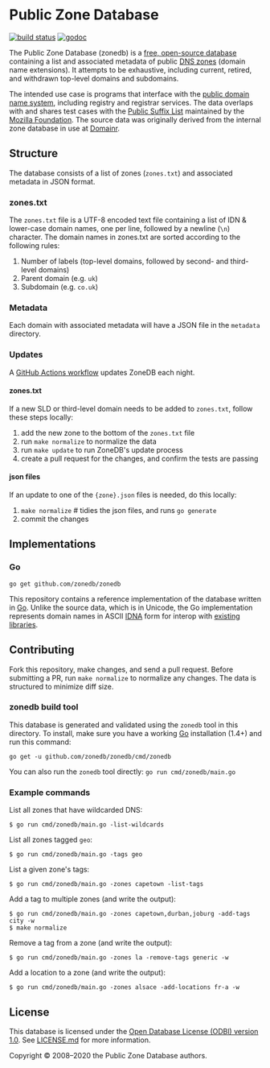 # Public Zone Database

[![build status](https://img.shields.io/github/workflow/status/zonedb/zonedb/go.svg)](https://circleci.com/gh/zonedb/zonedb)
[![godoc](http://img.shields.io/badge/docs-GoDoc-blue.svg)](https://godoc.org/github.com/zonedb/zonedb)

The Public Zone Database (zonedb) is a [free, open-source database](http://opendatacommons.org/licenses/odbl/1.0/) containing a list and associated metadata of public [DNS zones](http://en.wikipedia.org/wiki/DNS_zone) (domain name extensions). It attempts to be exhaustive, including current, retired, and withdrawn top-level domains and subdomains.

The intended use case is programs that interface with the [public domain name system](http://en.wikipedia.org/wiki/Domain_Name_System), including registry and registrar services. The data overlaps with and shares test cases with the [Public Suffix List](http://publicsuffix.org/) maintained by the [Mozilla Foundation](https://mozilla.org/). The source data was originally derived from the internal zone database in use at [Domainr](https://domainr.com/).

## Structure

The database consists of a list of zones (`zones.txt`) and associated metadata in JSON format.

### zones.txt

The `zones.txt` file is a UTF-8 encoded text file containing a list of IDN & lower-case domain names, one per line, followed by a newline (`\n`) character. The domain names in zones.txt are sorted according to the following rules:

1. Number of labels (top-level domains, followed by second- and third-level domains)
2. Parent domain (e.g. `uk`)
3. Subdomain (e.g. `co.uk`)

### Metadata

Each domain with associated metadata will have a JSON file in the `metadata` directory.

### Updates

A [GitHub Actions workflow](https://github.com/zonedb/zonedb/blob/HEAD/.github/workflows/update.yaml) updates ZoneDB each night.

#### zones.txt

If a new SLD or third-level domain needs to be added to `zones.txt`, follow these steps locally:

1. add the new zone to the bottom of the `zones.txt` file
1. run `make normalize` to normalize the data
1. run `make update` to run ZoneDB's update process
1. create a pull request for the changes, and confirm the tests are passing

#### json files

If an update to one of the `{zone}.json` files is needed, do this locally:

1. `make normalize` # tidies the json files, and runs `go generate`
1. commit the changes

## Implementations

### Go

`go get github.com/zonedb/zonedb`

This repository contains a reference implementation of the database written in [Go](https://golang.org). Unlike the source data, which is in Unicode, the Go implementation represents domain names in ASCII [IDNA](http://en.wikipedia.org/wiki/Internationalized_domain_name#Internationalizing_Domain_Names_in_Applications) form for interop with [existing](https://godoc.org/net) [libraries](https://godoc.org/golang.org/x/net/idna).

## Contributing

Fork this repository, make changes, and send a pull request. Before submitting a PR, run `make normalize` to normalize any changes. The data is structured to minimize diff size.

### zonedb build tool

This database is generated and validated using the `zonedb` tool in this directory. To install, make sure you have a working [Go](https://golang.org) installation (1.4+) and run this command:

```shell
go get -u github.com/zonedb/zonedb/cmd/zonedb
```

You can also run the `zonedb` tool directly: `go run cmd/zonedb/main.go`

### Example commands

List all zones that have wildcarded DNS:

```shell
$ go run cmd/zonedb/main.go -list-wildcards
```

List all zones tagged `geo`:

```shell
$ go run cmd/zonedb/main.go -tags geo
```

List a given zone's tags:

```shell
$ go run cmd/zonedb/main.go -zones capetown -list-tags
```

Add a tag to multiple zones (and write the output):

```shell
$ go run cmd/zonedb/main.go -zones capetown,durban,joburg -add-tags city -w
$ make normalize
```

Remove a tag from a zone (and write the output):

```shell
$ go run cmd/zonedb/main.go -zones la -remove-tags generic -w
```

Add a location to a zone (and write the output):

```shell
$ go run cmd/zonedb/main.go -zones alsace -add-locations fr-a -w
```

## License

This database is licensed under the [Open Database License (ODBl) version 1.0](http://opendatacommons.org/licenses/odbl/1.0/). See [LICENSE.md](https://github.com/zonedb/zonedb/blob/HEAD/LICENSE.md) for more information.

Copyright © 2008–2020 the Public Zone Database authors.
